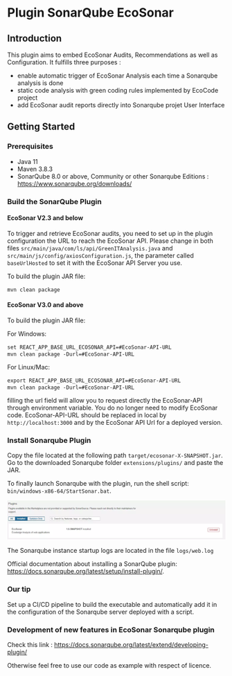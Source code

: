 # Plugin SonarQube EcoSonar

## Introduction 
This plugin aims to embed EcoSonar Audits, Recommendations as well as Configuration. 
It fulfills three purposes :
- enable automatic trigger of EcoSonar Analysis each time a Sonarqube analysis is done
- static code analysis with green coding rules implemented by EcoCode project
- add EcoSonar audit reports directly into Sonarqube projet User Interface

## Getting Started

### Prerequisites
- Java 11
- Maven 3.8.3
- SonarQube 8.0 or above, Community or other Sonarqube Editions : https://www.sonarqube.org/downloads/

### Build the SonarQube Plugin

#### EcoSonar V2.3 and below

To trigger and retrieve EcoSonar audits, you need to set up in the plugin configuration the URL to reach the EcoSonar API.
Please change in both files `src/main/java/com/ls/api/GreenITAnalysis.java` and `src/main/js/config/axiosConfiguration.js`, the parameter called `baseUrlHosted` to set it with the EcoSonar API Server you use.

To build the plugin JAR file:

```
mvn clean package
```

#### EcoSonar V3.0 and above

To build the plugin JAR file:

For Windows:

```
set REACT_APP_BASE_URL_ECOSONAR_API=#EcoSonar-API-URL
mvn clean package -Durl=#EcoSonar-API-URL
```

For Linux/Mac:

```
export REACT_APP_BASE_URL_ECOSONAR_API=#EcoSonar-API-URL
mvn clean package -Durl=#EcoSonar-API-URL
```

filling the url field will allow you to request directly the EcoSonar-API through environment variable. You do no longer need to modify EcoSonar code.
EcoSonar-API-URL should be replaced in local by `http://localhost:3000` and by the EcoSonar API Url for a deployed version.

### Install Sonarqube Plugin

Copy the file located at the following path `target/ecosonar-X-SNAPSHOT.jar`.
Go to the downloaded Sonarqube folder  `extensions/plugins/` and paste the JAR.

To finally launch Sonarqube with the plugin, run the shell script: `bin/windows-x86-64/StartSonar.bat`.

 ![Ecosonar Plugin Sonarqube](../images/ecosonar-plugin.webp)

The Sonarqube instance startup logs are located in the file `logs/web.log` 

Official documentation about installing a SonarQube plugin: https://docs.sonarqube.org/latest/setup/install-plugin/.

### Our tip

Set up a CI/CD pipeline to build the executable and automatically add it in the configuration of the Sonarqube server deployed with a script.

### Development of new features in EcoSonar Sonarqube plugin

Check this link : https://docs.sonarqube.org/latest/extend/developing-plugin/

Otherwise feel free to use our code as example with respect of licence.